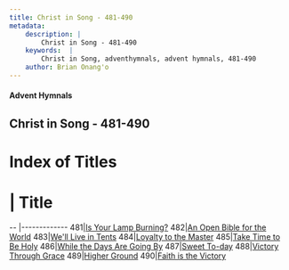 ```yaml
---
title: Christ in Song - 481-490
metadata:
    description: |
        Christ in Song - 481-490
    keywords:  |
        Christ in Song, adventhymnals, advent hymnals, 481-490
    author: Brian Onang'o
---
```


#### Advent Hymnals
## Christ in Song - 481-490

# Index of Titles
# | Title                        
-- |-------------
481|[Is Your Lamp Burning?](/christ-in-song/CIS/401-500/481-490/Is-Your-Lamp-Burning)
482|[An Open Bible for the World](/christ-in-song/CIS/401-500/481-490/An-Open-Bible-for-the-World)
483|[We'll Live in Tents](/christ-in-song/CIS/401-500/481-490/We'll-Live-in-Tents)
484|[Loyalty to the Master](/christ-in-song/CIS/401-500/481-490/Loyalty-to-the-Master)
485|[Take Time to Be Holy](/christ-in-song/CIS/401-500/481-490/Take-Time-to-Be-Holy)
486|[While the Days Are Going By](/christ-in-song/CIS/401-500/481-490/While-the-Days-Are-Going-By)
487|[Sweet To-day](/christ-in-song/CIS/401-500/481-490/Sweet-To-day)
488|[Victory Through Grace](/christ-in-song/CIS/401-500/481-490/Victory-Through-Grace)
489|[Higher Ground](/christ-in-song/CIS/401-500/481-490/Higher-Ground)
490|[Faith is the Victory](/christ-in-song/CIS/401-500/481-490/Faith-is-the-Victory)